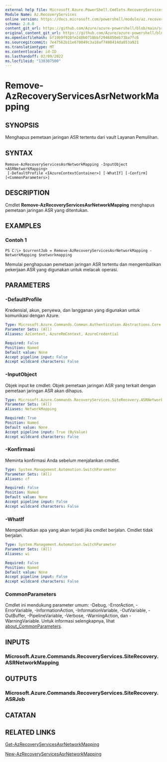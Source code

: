 ```yaml
---
external help file: Microsoft.Azure.PowerShell.Cmdlets.RecoveryServices.SiteRecovery.dll-Help.xml
Module Name: Az.RecoveryServices
online version: https://docs.microsoft.com/powershell/module/az.recoveryservices/remove-azrecoveryservicesasrnetworkmapping
schema: 2.0.0
content_git_url: https://github.com/Azure/azure-powershell/blob/main/src/RecoveryServices/RecoveryServices/help/Remove-AzRecoveryServicesAsrNetworkMapping.md
original_content_git_url: https://github.com/Azure/azure-powershell/blob/main/src/RecoveryServices/RecoveryServices/help/Remove-AzRecoveryServicesAsrNetworkMapping.md
ms.openlocfilehash: bf19b9f928fe240b0718bbf2946850eb73ba7fc6
ms.sourcegitcommit: 7e47562b11e670049c3a18af7498414da853a921
ms.translationtype: MT
ms.contentlocale: id-ID
ms.lasthandoff: 02/09/2022
ms.locfileid: "138307500"
---
```

# Remove-AzRecoveryServicesAsrNetworkMapping

## SYNOPSIS
Menghapus pemetaan jaringan ASR tertentu dari vault Layanan Pemulihan.

## SYNTAX

```
Remove-AzRecoveryServicesAsrNetworkMapping -InputObject <ASRNetworkMapping>
 [-DefaultProfile <IAzureContextContainer>] [-WhatIf] [-Confirm] [<CommonParameters>]
```

## DESCRIPTION
Cmdlet **Remove-AzRecoveryServicesAsrNetworkMapping** menghapus pemetaan jaringan ASR yang ditentukan.

## EXAMPLES

### Contoh 1
```
PS C:\> $currentJob = Remove-AzRecoveryServicesAsrNetworkMapping -NetworkMapping $networkmapping
```

Memulai penghapusan pemetaan jaringan ASR tertentu dan mengembalikan pekerjaan ASR yang digunakan untuk melacak operasi.

## PARAMETERS

### -DefaultProfile
Kredensial, akun, penyewa, dan langganan yang digunakan untuk komunikasi dengan Azure.


```yaml
Type: Microsoft.Azure.Commands.Common.Authentication.Abstractions.Core.IAzureContextContainer
Parameter Sets: (All)
Aliases: AzContext, AzureRmContext, AzureCredential

Required: False
Position: Named
Default value: None
Accept pipeline input: False
Accept wildcard characters: False
```

### -InputObject
Objek input ke cmdlet: Objek pemetaan jaringan ASR yang terkait dengan pemetaan jaringan ASR akan dihapus.

```yaml
Type: Microsoft.Azure.Commands.RecoveryServices.SiteRecovery.ASRNetworkMapping
Parameter Sets: (All)
Aliases: NetworkMapping

Required: True
Position: Named
Default value: None
Accept pipeline input: True (ByValue)
Accept wildcard characters: False
```

### -Konfirmasi
Meminta konfirmasi Anda sebelum menjalankan cmdlet.

```yaml
Type: System.Management.Automation.SwitchParameter
Parameter Sets: (All)
Aliases: cf

Required: False
Position: Named
Default value: None
Accept pipeline input: False
Accept wildcard characters: False
```

### -WhatIf
Memperlihatkan apa yang akan terjadi jika cmdlet berjalan. Cmdlet tidak berjalan.

```yaml
Type: System.Management.Automation.SwitchParameter
Parameter Sets: (All)
Aliases: wi

Required: False
Position: Named
Default value: None
Accept pipeline input: False
Accept wildcard characters: False
```

### CommonParameters
Cmdlet ini mendukung parameter umum: -Debug, -ErrorAction, -ErrorVariable, -InformationAction, -InformationVariable, -OutVariable, -OutBuffer, -PipelineVariable, -Verbose, -WarningAction, dan -WarningVariable. Untuk informasi selengkapnya, lihat [about_CommonParameters](http://go.microsoft.com/fwlink/?LinkID=113216).

## INPUTS

### Microsoft.Azure.Commands.RecoveryServices.SiteRecovery.ASRNetworkMapping

## OUTPUTS

### Microsoft.Azure.Commands.RecoveryServices.SiteRecovery.ASRJob

## CATATAN

## RELATED LINKS

[Get-AzRecoveryServicesAsrNetworkMapping](./Get-AzRecoveryServicesAsrNetworkMapping.md)

[New-AzRecoveryServicesAsrNetworkMapping](./New-AzRecoveryServicesAsrNetworkMapping.md)
